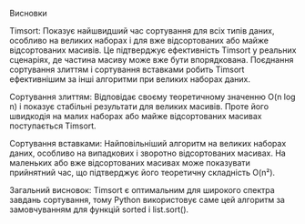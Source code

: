 Висновки

Timsort:
Показує найшвидший час сортування для всіх типів даних, особливо на великих наборах і для вже відсортованих або майже відсортованих масивів. 
Це підтверджує ефективність Timsort у реальних сценаріях, де частина масиву може вже бути впорядкована.
Поєднання сортування злиттям і сортування вставками робить Timsort ефективнішим за інші алгоритми при великих наборах даних.

Сортування злиттям:
Відповідає своєму теоретичному значенню O(n log n) і показує стабільні результати для великих масивів. 
Проте його швидкодія на малих наборах або майже відсортованих масивах поступається Timsort.

Сортування вставками:
Найповільніший алгоритм на великих наборах даних, особливо на випадкових і зворотно відсортованих масивах. 
На маленьких або вже відсортованих масивах може показувати прийнятний час, що підтверджує його теоретичну складність O(n²).

Загальний висновок: 
Timsort є оптимальним для широкого спектра завдань сортування, тому Python використовує саме цей алгоритм за замовчуванням для функцій sorted і list.sort().
